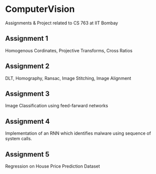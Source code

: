 # ComputerVision
Assignments & Project related to CS 763 at IIT Bombay


## Assignment 1
Homogenous Cordinates, Projective Transforms, Cross Ratios

## Assignment 2
DLT, Homography, Ransac, Image Stitching, Image Alignment

## Assignment 3
Image Classification using feed-farward networks 

## Assignment 4
Implementation of an RNN which identifies malware using sequence of system calls.


## Assignment 5
Regression on House Price Prediction Dataset
